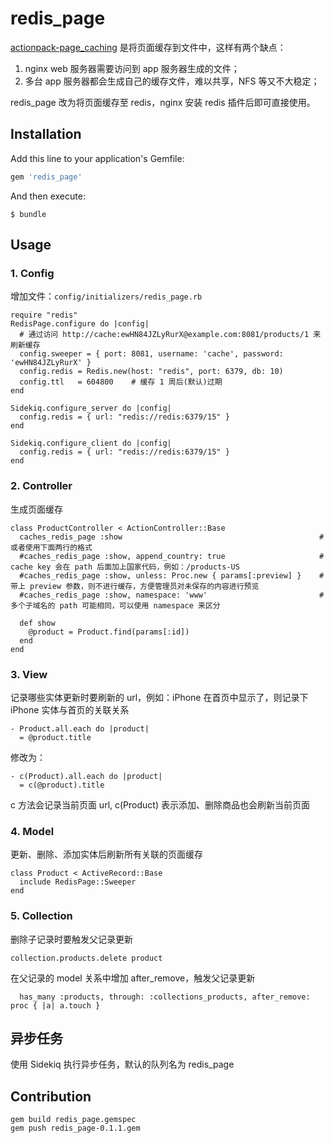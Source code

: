 # redis_page

[actionpack-page_caching](https://github.com/rails/actionpack-page_caching) 是将页面缓存到文件中，这样有两个缺点：

1. nginx web 服务器需要访问到 app 服务器生成的文件；
2. 多台 app 服务器都会生成自己的缓存文件，难以共享，NFS 等又不大稳定；

redis_page 改为将页面缓存至 redis，nginx 安装 redis 插件后即可直接使用。

## Installation

Add this line to your application's Gemfile:

```ruby
gem 'redis_page'
```

And then execute:

    $ bundle

## Usage

### 1. Config

增加文件：`config/initializers/redis_page.rb`

```
require "redis"
RedisPage.configure do |config|
  # 通过访问 http://cache:ewHN84JZLyRurX@example.com:8081/products/1 来刷新缓存
  config.sweeper = { port: 8081, username: 'cache', password: 'ewHN84JZLyRurX' }
  config.redis = Redis.new(host: "redis", port: 6379, db: 10)
  config.ttl   = 604800    # 缓存 1 周后(默认)过期
end

Sidekiq.configure_server do |config|
  config.redis = { url: "redis://redis:6379/15" }
end

Sidekiq.configure_client do |config|
  config.redis = { url: "redis://redis:6379/15" }
end
```

### 2. Controller

生成页面缓存

```
class ProductController < ActionController::Base
  caches_redis_page :show                                            # 或者使用下面两行的格式
  #caches_redis_page :show, append_country: true                     # cache key 会在 path 后面加上国家代码，例如：/products-US
  #caches_redis_page :show, unless: Proc.new { params[:preview] }    # 带上 preview 参数，则不进行缓存，方便管理员对未保存的内容进行预览
  #caches_redis_page :show, namespace: 'www'                         # 多个子域名的 path 可能相同，可以使用 namespace 来区分

  def show
    @product = Product.find(params[:id])
  end
end
```

### 3. View

记录哪些实体更新时要刷新的 url，例如：iPhone 在首页中显示了，则记录下 iPhone 实体与首页的关联关系

```
- Product.all.each do |product|
  = @product.title
```

修改为：

```
- c(Product).all.each do |product|
  = c(@product).title
```

c 方法会记录当前页面 url, c(Product) 表示添加、删除商品也会刷新当前页面

### 4. Model

更新、删除、添加实体后刷新所有关联的页面缓存

```
class Product < ActiveRecord::Base
  include RedisPage::Sweeper
end
```

### 5. Collection

删除子记录时要触发父记录更新

```
collection.products.delete product
```

在父记录的 model 关系中增加 after_remove，触发父记录更新

```
  has_many :products, through: :collections_products, after_remove: proc { |a| a.touch }
```

## 异步任务

使用 Sidekiq 执行异步任务，默认的队列名为 redis_page

## Contribution

```
gem build redis_page.gemspec
gem push redis_page-0.1.1.gem
```
